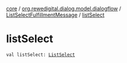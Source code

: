 [core](../../index.md) / [org.rewedigital.dialog.model.dialogflow](../index.md) / [ListSelectFulfillmentMessage](index.md) / [listSelect](./list-select.md)

# listSelect

`val listSelect: `[`ListSelect`](../-list-select/index.md)